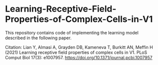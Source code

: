 # Learning-Receptive-Field-Properties-of-Complex-Cells-in-V1

This repository contains code of implementing the learning model described in the following paper.

Citation: Lian Y, Almasi A, Grayden DB, Kameneva T, Burkitt AN, Meffin H (2021) Learning receptive field properties of complex cells in V1. PLoS Comput Biol 17(3): e1007957. https://doi.org/10.1371/journal.pcbi.1007957
